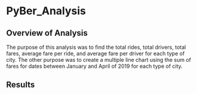 # PyBer_Analysis

## Overview of Analysis
The purpose of this analysis was to find the total rides, total drivers, total fares, average fare per ride, and average fare per driver for each type of city. The other purpose was to create a multiple line chart using the sum of fares for dates between January and April of 2019 for each type of city. 

## Results


